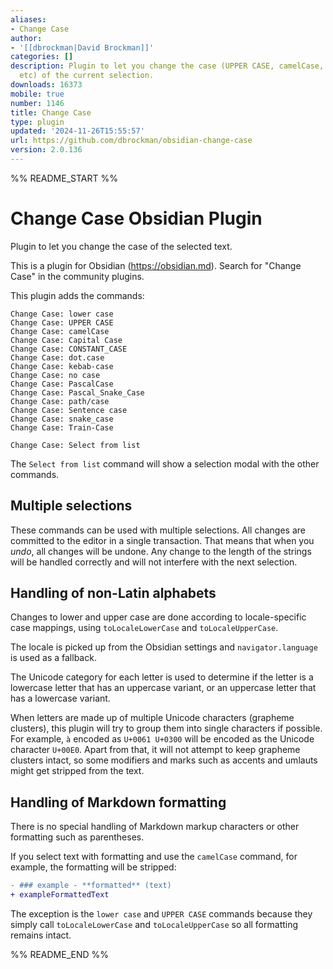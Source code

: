 ```yaml
---
aliases:
- Change Case
author:
- '[[dbrockman|David Brockman]]'
categories: []
description: Plugin to let you change the case (UPPER CASE, camelCase, snake_case,
  etc) of the current selection.
downloads: 16373
mobile: true
number: 1146
title: Change Case
type: plugin
updated: '2024-11-26T15:55:57'
url: https://github.com/dbrockman/obsidian-change-case
version: 2.0.136
---
```


%% README_START %%

# Change Case Obsidian Plugin

Plugin to let you change the case of the selected text.

This is a plugin for Obsidian (https://obsidian.md). Search for "Change Case" in the community plugins.

This plugin adds the commands:

```
Change Case: lower case
Change Case: UPPER CASE
Change Case: camelCase
Change Case: Capital Case
Change Case: CONSTANT_CASE
Change Case: dot.case
Change Case: kebab-case
Change Case: no case
Change Case: PascalCase
Change Case: Pascal_Snake_Case
Change Case: path/case
Change Case: Sentence case
Change Case: snake_case
Change Case: Train-Case

Change Case: Select from list
```

The `Select from list` command will show a selection modal with the other commands.

## Multiple selections

These commands can be used with multiple selections. All changes are committed to the editor in a single transaction. That means that when you _undo_, all changes will be undone. Any change to the length of the strings will be handled correctly and will not interfere with the next selection.

## Handling of non-Latin alphabets

Changes to lower and upper case are done according to locale-specific case mappings, using `toLocaleLowerCase` and `toLocaleUpperCase`.

The locale is picked up from the Obsidian settings and `navigator.language` is used as a fallback.

The Unicode category for each letter is used to determine if the letter is a lowercase letter that has an uppercase variant, or an uppercase letter that has a lowercase variant.

When letters are made up of multiple Unicode characters (grapheme clusters), this plugin will try to group them into single characters if possible. For example, `à` encoded as `U+0061 U+0300` will be encoded as the Unicode character `U+00E0`. Apart from that, it will not attempt to keep grapheme clusters intact, so some modifiers and marks such as accents and umlauts might get stripped from the text.

## Handling of Markdown formatting

There is no special handling of Markdown markup characters or other formatting such as parentheses.

If you select text with formatting and use the `camelCase` command, for example, the formatting will be stripped:

```diff
- ### example - **formatted** (text)
+ exampleFormattedText
```

The exception is the `lower case` and `UPPER CASE` commands because they simply call `toLocaleLowerCase` and `toLocaleUpperCase` so all formatting remains intact.


%% README_END %%